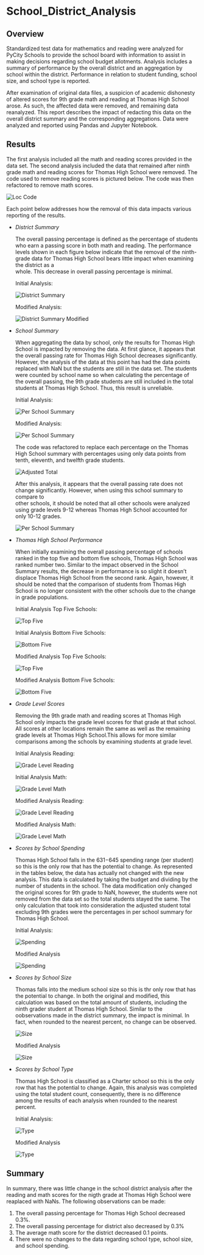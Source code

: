 # School_District_Analysis
## Overview

Standardized test data for mathematics and reading were analyzed for PyCity Schools to provide the school board with information to assist in making decisions regarding school budget allotments. Analysis includes a summary of performance by the overall district and an aggregation by school within the district. Performance in relation to student funding, school size, and school type is reported. 

After examination of original data files, a suspicion of academic dishonesty of altered scores for 9th grade math and reading at Thomas High School arose.  As such, the affected data were removed, and remaining data reanalyzed. This report describes the impact of redacting this data on the overall district summary and the corresponding aggregations. Data were analyzed and reported using Pandas and Jupyter Notebook.

## Results

The first analysis included all the math and reading scores provided in the data set. The second analysis included the data that remained after ninth grade math and reading scores for Thomas High School were removed. The code used to remove reading scores is pictured below. The code was then refactored  to remove math scores.

![Loc Code](/Resources/Loc_Code.png)


Each point below addresses how the removal of this data impacts various reporting of the results.

* *District Summary* 

   The overall passing percentage is defined as the percentage of students who earn a passing score in both math and reading. The performance levels shown
   in each figure below indicate that the removal of the ninth-grade data for Thomas High School bears little impact when examining the district as a   
   whole. This decrease in overall passing percentage is minimal.
  
  Initial Analysis: 
  
  ![District Summary](/Resources/District_Summary.png)
  
  Modified Analysis:
  
  ![District Summary Modified](/Resources/District_Summary_Modified.png)
  

* *School Summary*

  When aggregating the data by school, only the results for Thomas High School is impacted by removing the data. At first glance, it appears that the         overall passing rate for Thomas High School decreases significantly. However, the analysis of the data at this point has had the data points replaced     with NaN but the students are still in the data set. The students were counted by school name so when calculating the percentage of the overall           passing, the 9th grade students are still included in the total students at Thomas High School.  Thus, this result is unreliable.
  
  Initial Analysis:
  
  ![Per School Summary](/Resources/Per_School_Summary.png)
  

  Modified Analysis:
  
  ![Per School Summary](/Resources/School_Summary_Modified.png)
  
  
  The code was refactored to replace each percentage on the Thomas High School summary with percentages using only data points from tenth, eleventh, and   twelfth grade students. 
  
   ![Adjusted Total](/Resources/Adjusted_Total.png)
  
    
   After this analysis, it appears that the overall passing rate does not change significantly. However, when using this school summary to compare to  
   other schools, it should be noted that all other schools were analyzed using grade levels 9-12 whereas Thomas High School accounted for only 10-12
   grades.

   ![Per School Summary](/Resources/School_Summary_Modified2.png)
   
* *Thomas High School Performance*

   When initially examining the overall passing percentage of schools ranked in the top five and bottom five schools, Thomas High School was ranked number
   two. Similar to the impact observed in the School Summary results, the decrease in performance is so slight it doesn’t displace Thomas High School from
   the second rank. Again, however, it should be noted that the comparison of students from Thomas High School is no longer consistent with the other 
   schools  due to the change in grade populations. 

   Initial Analysis Top Five Schools:
   
   ![Top Five](/Resources/Top_Five.png)
   
   Initial Analysis Bottom Five Schools:
   
   ![Bottom Five](/Resources/Bottom_Five.png)
   
    Modified Analysis Top Five Schools:
   
   ![Top Five](/Resources/Top_Five_Modified.png)
   
    Modified Analysis Bottom Five Schools:
   
   ![Bottom Five](/Resources/Bottom_Five_Modified.png)

* *Grade Level Scores*

   Removing the 9th grade math and reading scores at Thomas High School only impacts the grade level scores for that grade at that school. All scores at
   other locations remain the same as well as the remaining grade levels at Thomas High School.This allows for more similar comparisons among the schools 
   by examining students at grade level. 
   
   Initial Analysis Reading:
   
   ![Grade Level Reading](/Resources/Grade_Level_Reading_Initial.png)

    Initial Analysis Math:
   
   ![Grade Level Math](/Resources/Grade_Level_Math_Initial.png)
   
    Modified Analysis Reading:
   
   ![Grade Level Reading](/Resources/Reading_Grade_Level_Modified.png)

    Modified Analysis Math:
   
   ![Grade Level Math](/Resources/Grade_Level_Math_Modified.png)
   
* *Scores by School Spending*

  Thomas High School falls in the $631-$645 spending range (per student) so this is the only row that has the potential to change. As represented in the
  tables below, the data has actually not changed with the new analysis. This data is calculated by taking the budget and dividing by the number of
  students in the school. The data modification only changed the original scores for 9th grade to NaN, however, the students were not removed from the 
  data set so the total students stayed the same. The only calculation that took into consideration the adjusted student total excluding 9th grades were 
  the percentages in per school summary for Thomas High School.

  Initial Analysis: 
  
  ![Spending](/Resources/Spending_Initial.png)
  
   Modified Analysis
   
  ![Spending](/Resources/Spending_Modified.png)
  
  
* *Scores by School Size*

   Thomas falls into the medium school size so this is thr only row that has the potential to change. In both the original and modified, this calculation
   was based on the total amount of students, including the ninth grader student at Thomas High School. Similar to the oobservations made in the district
   summary, the impact is minimal. In fact, when rounded to the nearest percent, no change can be observed. 

  ![Size](/Resources/Size_Initial.png)
  
   Modified Analysis
   
  ![Size](/Resources/School_Size_Modified.png)

* *Scores by School Type*

  Thomas High School is classified as a Charter school so this is the only row that has the potential to change. Again, this analysis was completed using
  the total student count, consequently, there is no difference among the results of each analysis when rounded to the nearest percent.
  
    Initial Analysis: 
  
  ![Type](/Resources/Type_Initial.png)
  
   Modified Analysis
   
  ![Type](/Resources/Type_Modified.png)
  
## Summary

In summary, there was little change in the school district analysis after the reading and math scores for the nigth grade at Thomas High School were reaplaced with NaNs. The following observations can be made:

1. The overall passing percentage for Thomas High School decreased 0.3%.
2. The overall passing percentage for district also decreased by 0.3%
3. The average math score for the district decreased 0.1 points. 
4. There were no changes to the data regarding school type, school size, and school spending.

